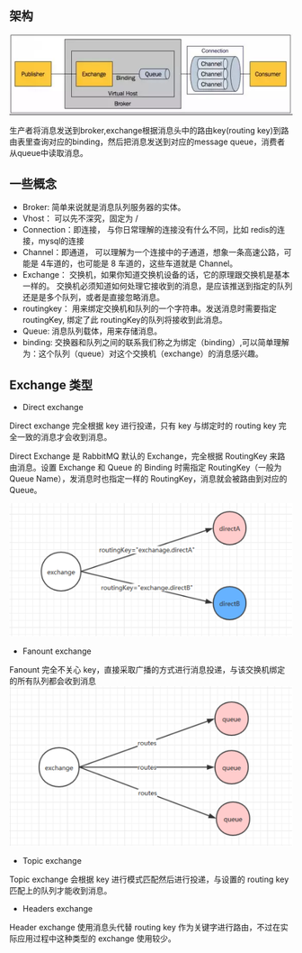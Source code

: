 ## 架构

![架构](assets/1538012041465-7092486a-0e32-409e-a63d-a5b804e061f2.png)

生产者将消息发送到broker,exchange根据消息头中的路由key(routing key)到路由表里查询对应的binding，然后把消息发送到对应的message queue，消费者从queue中读取消息。


## 一些概念
- Broker: 简单来说就是消息队列服务器的实体。
- Vhost： 可以先不深究，固定为 /
- Connection：即连接， 与你日常理解的连接没有什么不同，比如 redis的连接，mysql的连接
- Channel：即通道， 可以理解为一个连接中的子通道，想象一条高速公路，可能是 4车道的，也可能是 8 车道的，这些车道就是 Channel。
- Exchange： 交换机，如果你知道交换机设备的话，它的原理跟交换机是基本一样的。
交换机必须知道如何处理它接收到的消息，是应该推送到指定的队列还是是多个队列，或者是直接忽略消息。
- routingkey： 用来绑定交换机和队列的一个字符串。发送消息时需要指定 routingKey, 绑定了此 routingKey的队列将接收到此消息。
- Queue: 消息队列载体，用来存储消息。
- binding: 交换器和队列之间的联系我们称之为绑定（binding）,可以简单理解为：这个队列（queue）对这个交换机（exchange）的消息感兴趣。

## Exchange 类型

- Direct exchange

Direct exchange 完全根据 key 进行投递，只有 key 与绑定时的 routing key 完全一致的消息才会收到消息。

Direct Exchange 是 RabbitMQ 默认的 Exchange，完全根据 RoutingKey 来路由消息。设置 Exchange 和 Queue 的 Binding 时需指定 RoutingKey（一般为 Queue Name），发消息时也指定一样的 RoutingKey，消息就会被路由到对应的Queue。

![](assets/img004.png)

- Fanount exchange 

Fanount 完全不关心 key，直接采取广播的方式进行消息投递，与该交换机绑定的所有队列都会收到消息
![](assets/img005.png)

- Topic exchange

Topic exchange 会根据 key 进行模式匹配然后进行投递，与设置的 routing key 匹配上的队列才能收到消息。

- Headers exchange

Header exchange 使用消息头代替 routing key 作为关键字进行路由，不过在实际应用过程中这种类型的 exchange 使用较少。